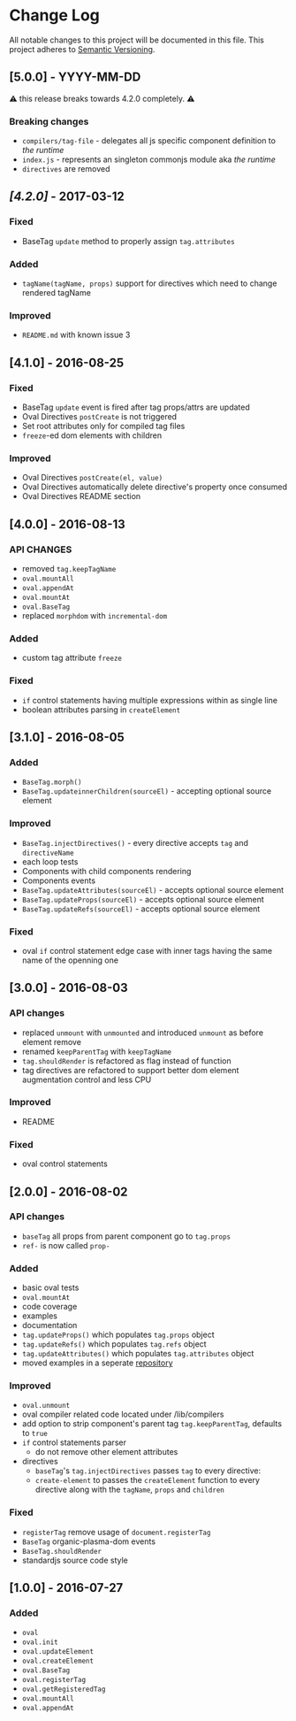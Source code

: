 # Change Log
All notable changes to this project will be documented in this file.
This project adheres to [Semantic Versioning](http://semver.org/).

## [5.0.0] - YYYY-MM-DD

:warning: this release breaks towards 4.2.0 completely. :warning:

### Breaking changes

* `compilers/tag-file` - delegates all js specific component definition to *the runtime*
* `index.js` - represents an singleton commonjs module aka *the runtime*
* `directives` are removed

## *[4.2.0]* - 2017-03-12

### Fixed

- BaseTag `update` method to properly assign `tag.attributes`

### Added

- `tagName(tagName, props)` support for directives which need to change rendered tagName

### Improved

- `README.md` with known issue 3

## [4.1.0] - 2016-08-25

### Fixed

- BaseTag `update` event is fired after tag props/attrs are updated
- Oval Directives `postCreate` is not triggered
- Set root attributes only for compiled tag files
- `freeze`-ed dom elements with children

### Improved

- Oval Directives `postCreate(el, value)`
- Oval Directives automatically delete directive's property once consumed
- Oval Directives README section

## [4.0.0] - 2016-08-13

### API CHANGES

- removed `tag.keepTagName`
- `oval.mountAll`
- `oval.appendAt`
- `oval.mountAt`
- `oval.BaseTag`
- replaced `morphdom` with `incremental-dom`

### Added

- custom tag attribute `freeze`

### Fixed

- `if` control statements having multiple expressions within as single line
- boolean attributes parsing in `createElement`

## [3.1.0] - 2016-08-05

### Added

- `BaseTag.morph()`
- `BaseTag.updateinnerChildren(sourceEl)` - accepting optional source element

### Improved

- `BaseTag.injectDirectives()` - every directive accepts `tag` and `directiveName`
- each loop tests
- Components with child components rendering
- Components events
- `BaseTag.updateAttributes(sourceEl)` - accepts optional source element
- `BaseTag.updateProps(sourceEl)` - accepts optional source element
- `BaseTag.updateRefs(sourceEl)` - accepts optional source element

### Fixed

- oval `if` control statement edge case with inner tags having the same name of the openning one

## [3.0.0] - 2016-08-03

### API changes

- replaced `unmount` with `unmounted` and introduced `unmount` as before element remove
- renamed `keepParentTag` with `keepTagName`
- `tag.shouldRender` is refactored as flag instead of function
- tag directives are refactored to support better dom element augmentation control and less CPU

### Improved

- README

### Fixed

- oval control statements

## [2.0.0] - 2016-08-02

### API changes

- `baseTag` all props from parent component go to `tag.props`
- `ref-` is now called `prop-`

### Added

- basic oval tests
- `oval.mountAt`
- code coverage
- examples
- documentation
- `tag.updateProps()` which populates `tag.props` object
- `tag.updateRefs()` which populates `tag.refs` object
- `tag.updateAttributes()` which populates `tag.attributes` object
- moved examples in a seperate [repository](https://github.com/camplight/organic-oval-examples)

### Improved

- `oval.unmount`
- oval compiler related code located under /lib/compilers
- add option to strip component's parent tag `tag.keepParentTag`, defaults to `true`
- `if` control statements parser
  - do not remove other element attributes
- directives
  - `baseTag`'s `tag.injectDirectives` passes `tag` to every directive:
  - `create-element` to passes the `createElement` function to every directive along with the `tagName`, `props` and `children`

### Fixed

- `registerTag` remove usage of `document.registerTag`
- `BaseTag` organic-plasma-dom events
- `BaseTag.shouldRender`
- standardjs source code style


## [1.0.0] - 2016-07-27

### Added

- `oval`
- `oval.init`
- `oval.updateElement`
- `oval.createElement`
- `oval.BaseTag`
- `oval.registerTag`
- `oval.getRegisteredTag`
- `oval.mountAll`
- `oval.appendAt`
